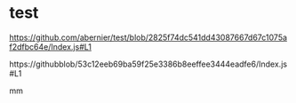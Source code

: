 # test

https://github.com/abernier/test/blob/2825f74dc541dd43087667d67c1075af2dfbc64e/Index.js#L1


https://githubblob/53c12eeb69ba59f25e3386b8eeffee3444eadfe6/Index.js#L1

mm

